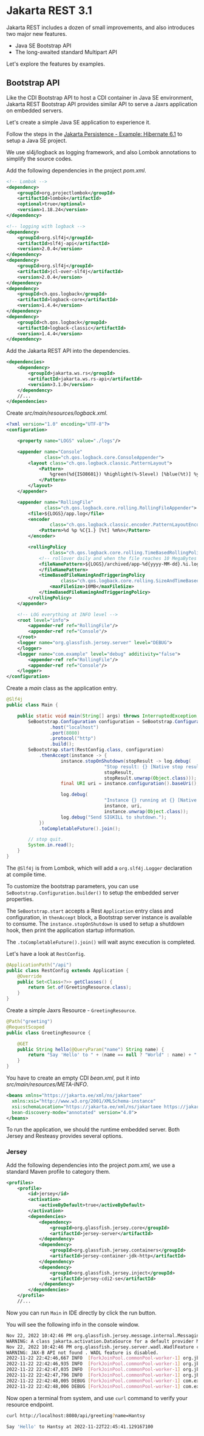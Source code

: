 # Jakarta REST 3.1

Jakarta REST includes a dozen of small improvements, and also introduces two major new features.

* Java SE Bootstrap API
* The long-awaited standard Multipart API

Let's explore the features by examples.

## Bootstrap API

Like the CDI Bootstrap API to host a CDI container in Java SE environment, Jakarta REST Bootstrap API provides similar API to serve a Jaxrs application on embedded servers.

Let's create a simple Java SE application to experience it.

Follow the steps in the [Jakarta Persistence - Example: Hibernate 6.1](./jpa/hibernate.md) to setup a Java SE project.

We use sl4j/logback as logging framework, and also Lombok annotations to simplify the source codes.

Add the following dependencies in the project *pom.xml*.

```xml
<!-- Lombok -->
<dependency>
    <groupId>org.projectlombok</groupId>
    <artifactId>lombok</artifactId>
    <optional>true</optional>
    <version>1.18.24</version>
</dependency>

<!-- logging with logback -->
<dependency>
    <groupId>org.slf4j</groupId>
    <artifactId>slf4j-api</artifactId>
    <version>2.0.4</version>
</dependency>
<dependency>
    <groupId>org.slf4j</groupId>
    <artifactId>jcl-over-slf4j</artifactId>
    <version>2.0.4</version>
</dependency>
<dependency>
    <groupId>ch.qos.logback</groupId>
    <artifactId>logback-core</artifactId>
    <version>1.4.4</version>
</dependency>
<dependency>
    <groupId>ch.qos.logback</groupId>
    <artifactId>logback-classic</artifactId>
    <version>1.4.4</version>
</dependency>
```

Add the Jakarta REST API into the dependencies.

```xml
<dependencies>
    <dependency>
        <groupId>jakarta.ws.rs</groupId>
        <artifactId>jakarta.ws.rs-api</artifactId>
        <version>3.1.0</version>
    </dependency>
    //...
</dependencies>
```

Create *src/main/resources/logback.xml*.

```xml
<?xml version="1.0" encoding="UTF-8"?>
<configuration>

    <property name="LOGS" value="./logs"/>

    <appender name="Console"
              class="ch.qos.logback.core.ConsoleAppender">
        <layout class="ch.qos.logback.classic.PatternLayout">
            <Pattern>
                %green(%d{ISO8601}) %highlight(%-5level) [%blue(%t)] %yellow(%C{1.}): %msg%n%throwable
            </Pattern>
        </layout>
    </appender>

    <appender name="RollingFile"
              class="ch.qos.logback.core.rolling.RollingFileAppender">
        <file>${LOGS}/app.log</file>
        <encoder
                class="ch.qos.logback.classic.encoder.PatternLayoutEncoder">
            <Pattern>%d %p %C{1.} [%t] %m%n</Pattern>
        </encoder>

        <rollingPolicy
                class="ch.qos.logback.core.rolling.TimeBasedRollingPolicy">
            <!-- rollover daily and when the file reaches 10 MegaBytes -->
            <fileNamePattern>${LOGS}/archived/app-%d{yyyy-MM-dd}.%i.log
            </fileNamePattern>
            <timeBasedFileNamingAndTriggeringPolicy
                    class="ch.qos.logback.core.rolling.SizeAndTimeBasedFNATP">
                <maxFileSize>10MB</maxFileSize>
            </timeBasedFileNamingAndTriggeringPolicy>
        </rollingPolicy>
    </appender>

    <!-- LOG everything at INFO level -->
    <root level="info">
        <appender-ref ref="RollingFile"/>
        <appender-ref ref="Console"/>
    </root>
    <logger name="org.glassfish.jersey.server" level="DEBUG">
    </logger>
    <logger name="com.example" level="debug" additivity="false">
        <appender-ref ref="RollingFile"/>
        <appender-ref ref="Console"/>
    </logger>
</configuration>
```

Create a *main* class as the application entry.

```java
@Slf4j
public class Main {

    public static void main(String[] args) throws InterruptedException, IOException {
        SeBootstrap.Configuration configuration = SeBootstrap.Configuration.builder()
                .host("localhost")
                .port(8080)
                .protocol("http")
                .build();
        SeBootstrap.start(RestConfig.class, configuration)
            .thenAccept(instance -> {
                    instance.stopOnShutdown(stopResult -> log.debug(
                                    "Stop result: {} [Native stop result: {}]",
                                    stopResult,
                                    stopResult.unwrap(Object.class)));
                    final URI uri = instance.configuration().baseUri();

                    log.debug(
                                    "Instance {} running at {} [Native handle: {}].%n",
                                    instance, uri,
                                    instance.unwrap(Object.class));
                    log.debug("Send SIGKILL to shutdown.");
            })
            .toCompletableFuture().join();

        // stop quit.
        System.in.read();
    }
}
```

The `@Slf4j` is from Lombok, which will add a `org.slf4j.Logger` declaration at compile time.

To customize the bootstrap parameters, you can use `SeBootstrap.Configuration.builder()` to setup the embedded server properties.

The `SeBootstrap.start` accepts a Rest `Application` entry class and configuration, in `thenAccept` block, a Bootstrap server instance is available to consume. The `instance.stopOnShutdown` is used to setup a shutdown hook, then print the application startup information.

The `.toCompletableFuture().join()` will wait async execution is completed.

Let's have a look at `RestConfig`.

```java
@ApplicationPath("/api")
public class RestConfig extends Application {
    @Override
    public Set<Class<?>> getClasses() {
        return Set.of(GreetingResource.class);
    }
}
```

Create a simple Jaxrs Resource - `GreetingResource`.

```java
@Path("greeting")
@RequestScoped
public class GreetingResource {

    @GET
    public String hello(@QueryParam("name") String name) {
        return "Say 'Hello' to " + (name == null ? "World" : name) + " at " + LocalDateTime.now();
    }
}
```

You have to create an empty CDI *bean.xml*, put it into *src/main/resources/META-INFO*.

```xml
<beans xmlns="https://jakarta.ee/xml/ns/jakartaee"
  xmlns:xsi="http://www.w3.org/2001/XMLSchema-instance"
  xsi:schemaLocation="https://jakarta.ee/xml/ns/jakartaee https://jakarta.ee/xml/ns/jakartaee/beans_4_0.xsd"
  bean-discovery-mode="annotated" version="4.0">
</beans>
```

To run the application, we should the runtime embedded server. Both Jersey and Resteasy provides several options.

### Jersey

Add the following dependencies into the project *pom.xml*, we use a standard Maven profile to category them.

```xml
<profiles>
    <profile>
        <id>jersey</id>
        <activation>
            <activeByDefault>true</activeByDefault>
        </activation>
        <dependencies>
            <dependency>
                <groupId>org.glassfish.jersey.core</groupId>
                <artifactId>jersey-server</artifactId>
            </dependency>
            <dependency>
                <groupId>org.glassfish.jersey.containers</groupId>
                <artifactId>jersey-container-jdk-http</artifactId>
            </dependency>
            <dependency>
                <groupId>org.glassfish.jersey.inject</groupId>
                <artifactId>jersey-cdi2-se</artifactId>
            </dependency>
        </dependencies>
    </profile>
    //...
```

Now you can run `Main` in IDE directly by click the run button.

You will see the following info in the console window.

```bash
Nov 22, 2022 10:42:46 PM org.glassfish.jersey.message.internal.MessagingBinders$EnabledProvidersBinder bindToBinder
WARNING: A class jakarta.activation.DataSource for a default provider MessageBodyWriter<jakarta.activation.DataSource> was not found. The provider is not available.
Nov 22, 2022 10:42:46 PM org.glassfish.jersey.server.wadl.WadlFeature configure
WARNING: JAX-B API not found . WADL feature is disabled.
2022-11-22 22:42:46,667 INFO  [ForkJoinPool.commonPool-worker-1] org.jboss.weld.bootstrap.WeldStartup: WELD-000900: 5.0.1 (Final)
2022-11-22 22:42:46,935 INFO  [ForkJoinPool.commonPool-worker-1] org.jboss.weld.environment.deployment.discovery.ReflectionDiscoveryStrategy: WELD-ENV-000014: Falling back to Java Reflection for bean-discovery-mode="annotated" discovery. Add org.jboss:jandex to the classpath to speed-up startup.
2022-11-22 22:42:47,035 INFO  [ForkJoinPool.commonPool-worker-1] org.jboss.weld.bootstrap.WeldStartup: WELD-000101: Transactional services not available. Injection of @Inject UserTransaction not available. Transactional observers will be invoked synchronously.
2022-11-22 22:42:47,796 INFO  [ForkJoinPool.commonPool-worker-1] org.jboss.weld.environment.se.WeldContainer: WELD-ENV-002003: Weld SE container eb0f72e8-e3e1-4f72-bbae-045cc3791db4 initialized
2022-11-22 22:42:48,005 DEBUG [ForkJoinPool.commonPool-worker-1] com.example.Main: Instance org.glassfish.jersey.server.internal.RuntimeDelegateImpl$1@2c7c9fa9 running at http://localhost:8080/ [Native handle: org.glassfish.jersey.jdkhttp.JdkHttpServer@57458589].%n
2022-11-22 22:42:48,006 DEBUG [ForkJoinPool.commonPool-worker-1] com.example.Main: Send SIGKILL to shutdown.
```

Now open a terminal from system, and use `curl` command to verify your resource endpoint.

```bash
curl http://localhost:8080/api/greeting?name=Hantsy

Say 'Hello' to Hantsy at 2022-11-22T22:45:41.129167100
```

